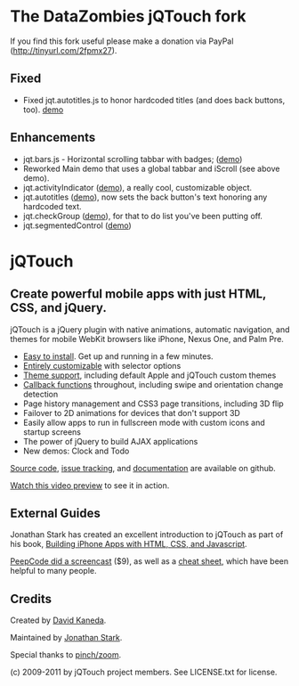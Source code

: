 The DataZombies jQTouch fork
=======

If you find this fork useful please make a donation via PayPal (http://tinyurl.com/2fpmx27).


Fixed
------------------------------------------------------------

- Fixed jqt.autotitles.js to honor hardcoded titles (and does back buttons, too). [demo](http://web.me.com/djpinter1/iPhone/jqtouch/demos/ext_autotitles)

Enhancements 
------------------------------------------------------------

- jqt.bars.js - Horizontal scrolling tabbar with badges; ([demo](http://web.me.com/djpinter1/iPhone/jqtouch/demos/main_tabbar/))
- Reworked Main demo that uses a global tabbar and iScroll (see above demo).
- jqt.activityIndicator ([demo](http://web.me.com/djpinter1/iPhone/jqtouch/demos/ext_activityIndicator/)), a really cool, customizable object.
- jqt.autotitles ([demo](http://web.me.com/djpinter1/iPhone/jqtouch/demos/ext_autotitles)), now sets the back button's text honoring any hardcoded text.
- jqt.checkGroup ([demo](http://web.me.com/djpinter1/iPhone/jqtouch/demos/ext_checkGroup/)), for that to do list you've been putting off.
- jqt.segmentedControl ([demo](http://web.me.com/djpinter1/iPhone/jqtouch/demos/ext_segmentedControl/))


jQTouch
=======

Create powerful mobile apps with just HTML, CSS, and jQuery.
------------------------------------------------------------

jQTouch is a jQuery plugin with native animations, automatic navigation, and themes for mobile WebKit browsers like iPhone, Nexus One, and Palm Pre.

- [Easy to install](http://wiki.github.com/senchalabs/jQTouch/gettingstarted). Get up and running in a few minutes.
- [Entirely customizable](http://wiki.github.com/senchalabs/jQTouch/initoptions) with selector options
- [Theme support](http://wiki.github.com/senchalabs/jQTouch/themingstyling), including default Apple and jQTouch custom themes
- [Callback functions](http://wiki.github.com/senchalabs/jQTouch/callbackevents) throughout, including swipe and orientation change detection
- Page history management and CSS3 page transitions, including 3D flip
- Failover to 2D animations for devices that don't support 3D
- Easily allow apps to run in fullscreen mode with custom icons and startup screens
- The power of jQuery to build AJAX applications
- New demos: Clock and Todo

[Source code](http://github.com/senchalabs/jQTouch/archives/master), [issue tracking](http://github.com/senchalabs/jQTouch/issues), and [documentation](http://wiki.github.com/senchalabs/jQTouch/) are available on github.

[Watch this video preview](http://www.jqtouch.com/) to see it in action.

External Guides
---------------

Jonathan Stark has created an excellent introduction to jQTouch as part of his book, [Building iPhone Apps with HTML, CSS, and Javascript](http://ofps.oreilly.com/titles/9780596805784/chapAnimation.html).

[PeepCode did a screencast](http://peepcode.com/products/jqtouch) ($9), as well as a [cheat sheet](http://blog.peepcode.com/tutorials/2009/jqtouch-cheat-sheet), which have been helpful to many people.

Credits
-------

Created by [David Kaneda](http://www.davidkaneda.com).

Maintained by [Jonathan Stark](http://jonathanstark.com/).

Special thanks to [pinch/zoom](http://www.pinchzoom.com/).

(c) 2009-2011 by jQTouch project members.
See LICENSE.txt for license.

